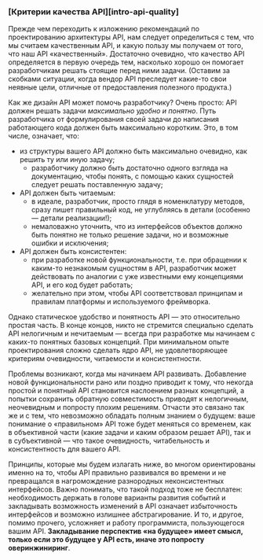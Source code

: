 ### [Критерии качества API][intro-api-quality]

Прежде чем переходить к изложению рекомендаций по проектированию архитектуры API, нам следует определиться с тем, что мы считаем качественным API, и какую пользу мы получаем от того, что наш API «качественный». Достаточно очевидно, что качество API определяется в первую очередь тем, насколько хорошо он помогает разработчикам решать стоящие перед ними задачи. (Оставим за скобками ситуации, когда вендор API преследует какие-то свои неявные цели, отличные от предоставления полезного продукта.)

Как же дизайн API может помочь разработчику? Очень просто: API должен решать задачи *максимально удобно и понятно*. Путь разработчика от формулирования своей задачи до написания работающего кода должен быть максимально коротким. Это, в том числе, означает, что:

  * из структуры вашего API должно быть максимально очевидно, как решить ту или иную задачу; 
      * разработчику должно быть достаточно одного взгляда на документацию, чтобы понять, с помощью каких сущностей следует решать поставленную задачу;
  * API должен быть читаемым:
      * в идеале, разработчик, просто глядя в номенклатуру методов, сразу пишет правильный код, не углубляясь в детали (особенно — детали реализации!);
      * немаловажно уточнить, что из интерфейсов объектов должно быть понятно не только решение задачи, но и возможные ошибки и исключения;
  * API должен быть консистентен:
      * при разработке новой функциональности, т.е. при обращении к каким-то незнакомым сущностям в API, разработчик может действовать по аналогии с уже известными ему концепциями API, и его код будет работать;
      * желательно при этом, чтобы API соответствовал принципам и правилам платформы и используемого фреймворка.

Однако статическое удобство и понятность API — это относительно простая часть. В конце концов, никто не стремится специально сделать API нелогичным и нечитаемым — всегда при разработке мы начинаем с каких-то понятных базовых концепций. При минимальном опыте проектирования сложно сделать ядро API, не удовлетворяющее критериям очевидности, читаемости и консистентности.

Проблемы возникают, когда мы начинаем API развивать. Добавление новой функциональности рано или поздно приводит к тому, что некогда простой и понятный API становится наслоением разных концепций, а попытки сохранить обратную совместимость приводят к нелогичным, неочевидным и попросту плохим решениям. Отчасти это связано так же и с тем, что невозможно обладать полным знанием о будущем: ваше понимание о «правильном» API тоже будет меняться со временем, как в объективной части (какие задачи и каким образом решает API), так и в субъективной — что такое очевидность, читабельность и консистентность для вашего API.

Принципы, которые мы будем излагать ниже, во многом ориентированы именно на то, чтобы API правильно развивался во времени и не превращался в нагромождение разнородных неконсистентных интерфейсов. Важно понимать, что такой подход тоже не бесплатен: необходимость держать в голове варианты развития событий и закладывать возможность изменений в API означает избыточность интерфейсов и возможно излишнее абстрагирование. И то, и другое, помимо прочего, усложняет и работу программиста, пользующегося вашим API. **Закладывание перспектив «на будущее» имеет смысл, только если это будущее у API есть, иначе это попросту оверинжиниринг**.
